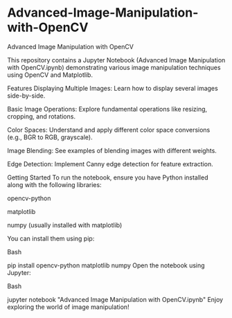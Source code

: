 # Advanced-Image-Manipulation-with-OpenCV
Advanced Image Manipulation with OpenCV

This repository contains a Jupyter Notebook (Advanced Image Manipulation with OpenCV.ipynb) demonstrating various image manipulation techniques using OpenCV and Matplotlib.

Features
Displaying Multiple Images: Learn how to display several images side-by-side.

Basic Image Operations: Explore fundamental operations like resizing, cropping, and rotations.

Color Spaces: Understand and apply different color space conversions (e.g., BGR to RGB, grayscale).

Image Blending: See examples of blending images with different weights.

Edge Detection: Implement Canny edge detection for feature extraction.

Getting Started
To run the notebook, ensure you have Python installed along with the following libraries:

opencv-python

matplotlib

numpy (usually installed with matplotlib)

You can install them using pip:

Bash

pip install opencv-python matplotlib numpy
Open the notebook using Jupyter:

Bash

jupyter notebook "Advanced Image Manipulation with OpenCV.ipynb"
Enjoy exploring the world of image manipulation!
